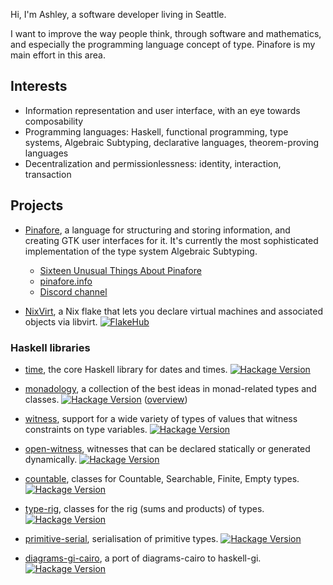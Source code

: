 Hi, I'm Ashley, a software developer living in Seattle.

I want to improve the way people think, through software and mathematics, and especially the programming language concept of type.
Pinafore is my main effort in this area.

## Interests

* Information representation and user interface, with an eye towards composability
* Programming languages: Haskell, functional programming, type systems, Algebraic Subtyping, declarative languages, theorem-proving languages
* Decentralization and permissionlessness: identity, interaction, transaction

## Projects

* [Pinafore](https://github.com/AshleyYakeley/Truth), a language for structuring and storing information, and creating GTK user interfaces for it. It's currently the most sophisticated implementation of the type system Algebraic Subtyping.
  * [Sixteen Unusual Things About Pinafore](https://semantic.org/post/sixteen-unusual-things-about-pinafore/)
  * [pinafore.info](https://pinafore.info/)
  * [Discord channel](https://discord.gg/z6axaxHzTh)

* [NixVirt](https://github.com/AshleyYakeley/NixVirt), a Nix flake that lets you declare virtual machines and associated objects via libvirt.
[![FlakeHub](https://img.shields.io/endpoint?url=https://flakehub.com/f/AshleyYakeley/NixVirt/badge)](https://flakehub.com/flake/AshleyYakeley/NixVirt)


### Haskell libraries
* [time](https://github.com/haskell/time),
the core Haskell library for dates and times.
[![Hackage Version](https://img.shields.io/hackage/v/time?color=408)](https://hackage.haskell.org/package/time)

* [monadology](https://github.com/AshleyYakeley/monadology),
a collection of the best ideas in monad-related types and classes.
[![Hackage Version](https://img.shields.io/hackage/v/monadology?color=408)](https://hackage.haskell.org/package/monadology)
([overview](https://semantic.org/post/monadology-0-1/))

* [witness](https://github.com/AshleyYakeley/witness),
support for a wide variety of types of values that witness constraints on type variables.
[![Hackage Version](https://img.shields.io/hackage/v/witness?color=408)](https://hackage.haskell.org/package/witness)

* [open-witness](https://github.com/AshleyYakeley/open-witness),
witnesses that can be declared statically or generated dynamically.
[![Hackage Version](https://img.shields.io/hackage/v/open-witness?color=408)](https://hackage.haskell.org/package/open-witness)

* [countable](https://github.com/AshleyYakeley/countable),
classes for Countable, Searchable, Finite, Empty types.
[![Hackage Version](https://img.shields.io/hackage/v/countable?color=408)](https://hackage.haskell.org/package/countable)

* [type-rig](https://github.com/AshleyYakeley/type-rig), classes for the rig (sums and products) of types.
[![Hackage Version](https://img.shields.io/hackage/v/type-rig?color=408)](https://hackage.haskell.org/package/type-rig)

* [primitive-serial](https://github.com/AshleyYakeley/primitive-serial), serialisation of primitive types.
[![Hackage Version](https://img.shields.io/hackage/v/primitive-serial?color=408)](https://hackage.haskell.org/package/primitive-serial)

* [diagrams-gi-cairo](https://github.com/AshleyYakeley/diagrams-gi-cairo),
a port of diagrams-cairo to haskell-gi.
[![Hackage Version](https://img.shields.io/hackage/v/diagrams-gi-cairo?color=408)](https://hackage.haskell.org/package/diagrams-gi-cairo)
